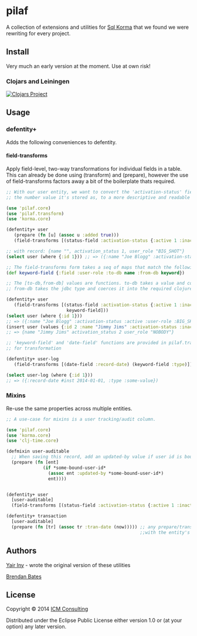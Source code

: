 # pilaf

A collection of extensions and utilities for [Sql Korma](http://sqlkorma.com/) that we found we were rewriting for every project.

## Install

Very much an early version at the moment. Use at own risk!

### Clojars and Leiningen

[![Clojars Project](http://clojars.org/pilaf/latest-version.svg)](http://clojars.org/pilaf)

## Usage

### defentity+

Adds the following conveniences to defentity.

#### field-transforms
Apply field-level, two-way transformations for individual fields in a table.  This can already be done using (transform) and (prepare), however the use of field-transforms factors away a bit of the boilerplate thats required.


```clojure
;; With our user entity, we want to convert the 'activation-status' field value from
;; the number value it's stored as, to a more descriptive and readable keyword value

(use 'pilaf.core)
(use 'pilaf.transform)
(use 'korma.core)

(defentity+ user
   (prepare (fn [u] (assoc u :added true)))
   (field-transforms [(status-field :activation-status {:active 1 :inactive 2})]))

;; with record: {name "", activation_status 1, user_role "BIG_SHOT"}
(select user (where {:id 1})) ;; => ({:name "Joe Blogg" :activation-status :active :added true :user-role "BIG_SHOT"})

;; The field-transforms form takes a seq of maps that match the following:
(def keyword-field {:field :user-role :to-db name :from-db keyword})

;; The [to-db,from-db] values are functions. to-db takes a value and coerces it into the required jdbc type.
;; from-db takes the jdbc type and coerces it into the required clojure type.

(defentity+ user
   (field-transforms [(status-field :activation-status {:active 1 :inactive 2})
                       keyword-field]))
(select user (where {:id 1}))
;; => ({:name "Joe Blogg" :activation-status :active :user-role :BIG_SHOT})
(insert user (values {:id 2 :name "Jimmy Jims" :activation-status :inactive :user-role :NOBODY}))
;; => {name "Jimmy Jims" activation_status 2 user_role "NOBODY"}

;; 'keyword-field' and 'date-field' functions are provided in pilaf.transform ns for conveniently defining the required maps
;; for transformation

(defentity+ user-log
   (field-transforms [(date-field :record-date) (keyword-field :type)]))

(select user-log (where {:id 1}))
;; => ({:record-date #inst 2014-01-01, :type :some-value})

```

### Mixins
Re-use the same properties across multiple entities.


```clojure
;; A use-case for mixins is a user tracking/audit column.

(use 'pilaf.core)
(use 'korma.core)
(use 'clj-time.core)

(defmixin user-auditable
  ;; When saving this record, add an updated-by value if user id is bound to the thread
  (prepare (fn [ent]
              (if *some-bound-user-id*
                (assoc ent :updated-by *some-bound-user-id*)
                ent))))


(defentity+ user
  [user-auditable]
  (field-transforms [(status-field :activation-status {:active 1 :inactive 2})]))

(defentity+ transaction
  [user-auditable]
  (prepare (fn [tr] (assoc tr :tran-date (now))))) ;; any prepare/transform functions will be comp'd,
                                                   ;;with the entity's func being the last func in the composition

```




## Authors

[Yair Iny](https://github.com/icm-yairiny) - wrote the original version of these utilities

[Brendan Bates](https://github.com/bbbates)

## License

Copyright © 2014 [ICM Consulting](http://www.icm-consulting.com.au)

Distributed under the Eclipse Public License either version 1.0 or (at
your option) any later version.
